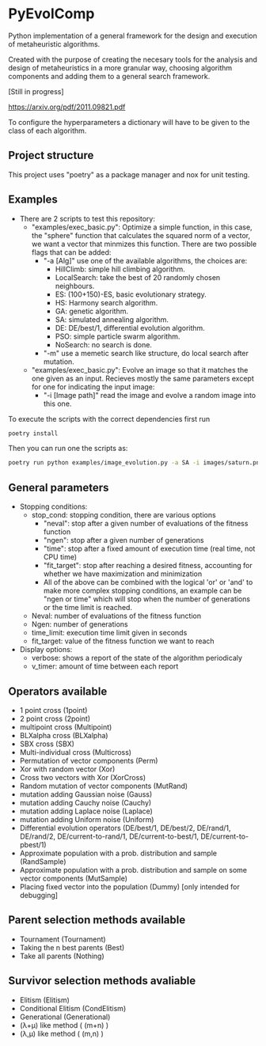 # PyEvolComp
Python implementation of a general framework for the design and execution of metaheuristic algorithms.

Created with the purpose of creating the necesary tools for the analysis and design of metaheuristics
in a more granular way, choosing algorithm components and adding them to a general search framework.

[Still in progress]

https://arxiv.org/pdf/2011.09821.pdf

To configure the hyperparameters a dictionary will have to be given to the class of each algorithm.

## Project structure
This project uses "poetry" as a package manager and nox for unit testing.


## Examples
- There are 2 scripts to test this repository:
    - "examples/exec_basic.py": Optimize a simple function, in this case, the "sphere" function that calculates the squared norm of a vector, we want a vector that minmizes this function. There are two possible flags that can be added:
        - "-a \[Alg\]" use one of the available algorithms, the choices are:
            - HillClimb: simple hill climbing algorithm.
            - LocalSearch: take the best of 20 randomly chosen neighbours.
            - ES: (100+150)-ES, basic evolutionary strategy.
            - HS: Harmony search algorithm.
            - GA: genetic algorithm.
            - SA: simulated annealing algorithm.
            - DE: DE/best/1, differential evolution algorithm.
            - PSO: simple particle swarm algorithm.
            - NoSearch: no search is done.
        - "-m" use a memetic search like structure, do local search after mutation.
    - "examples/exec_basic.py": Evolve an image so that it matches the one given as an input. Recieves mostly the same parameters except for one for indicating the input image:
        - "-i \[Image path\]" read the image and evolve a random image into this one.

To execute the scripts with the correct dependencies first run

```bash
poetry install
```

Then you can run one the scripts as:

```bash
poetry run python examples/image_evolution.py -a SA -i images/saturn.png
```

## General parameters
- Stopping conditions:
    - stop_cond: stopping condition, there are various options
        - "neval": stop after a given number of evaluations of the fitness function
        - "ngen": stop after a given number of generations
        - "time": stop after a fixed amount of execution time (real time, not CPU time)
        - "fit_target": stop after reaching a desired fitness, accounting for whether we have maximization and minimization
        - All of the above can be combined with the logical 'or' or 'and' to make more complex stopping conditions,
        an example can be "ngen or time" which will stop when the number of generations or the time limit is reached.
    - Neval: number of evaluations of the fitness function
    - Ngen: number of generations
    - time_limit: execution time limit given in seconds
    - fit_target: value of the fitness function we want to reach
- Display options:
    - verbose: shows a report of the state of the algorithm periodicaly
    - v_timer: amount of time between each report

## Operators available
- 1 point cross (1point)
- 2 point cross (2point)
- multipoint cross (Multipoint)
- BLXalpha cross (BLXalpha)
- SBX cross (SBX)
- Multi-individual cross (Multicross)
- Permutation of vector components (Perm)
- Xor with random vector (Xor)
- Cross two vectors with Xor (XorCross)
- Random mutation of vector components (MutRand)
- mutation adding Gaussian noise (Gauss)
- mutation adding Cauchy noise (Cauchy)
- mutation adding Laplace noise (Laplace)
- mutation adding Uniform noise (Uniform)
- Differential evolution operators (DE/best/1, DE/best/2, DE/rand/1, DE/rand/2, DE/current-to-rand/1, DE/current-to-best/1, DE/current-to-pbest/1)
- Approximate population with a prob. distribution and sample (RandSample)
- Approximate population with a prob. distribution and sample on some vector components (MutSample)
- Placing fixed vector into the population (Dummy) [only intended for debugging]

## Parent selection methods available
- Tournament (Tournament)
- Taking the n best parents (Best)
- Take all parents (Nothing)

## Survivor selection methods avaliable
- Elitism (Elitism)
- Conditional Elitism (CondElitism)
- Generational (Generational)
- (λ+μ) like method ( (m+n) )
- (λ,μ) like method ( (m,n) )




